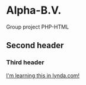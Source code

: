 # Alpha-B.V. 
Group project PHP-HTML
## Second header
### Third header
[I'm learning this in lynda.com!](http://www.lynda.com)
